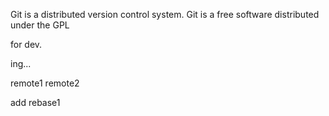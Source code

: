 Git is a distributed version control system.
Git is a free software distributed under the GPL

for dev.

ing...

remote1
remote2

add rebase1

